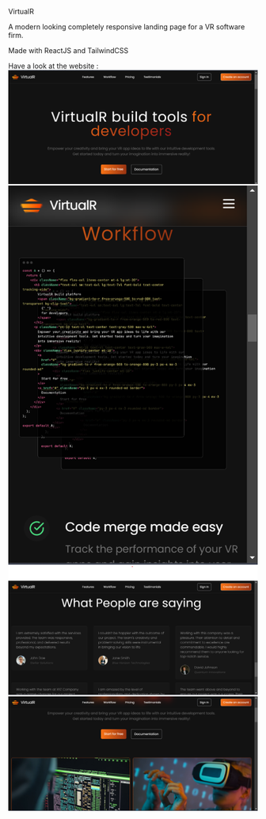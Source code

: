 VirtualR 

A modern looking completely responsive landing page for a VR software firm.

Made with ReactJS and TailwindCSS



Have a look at the website : 
![img](src/images/img1.png)
![img](src/images/img2.png)
![img](src/images/img3.png)
![img](src/images/img4.png)



